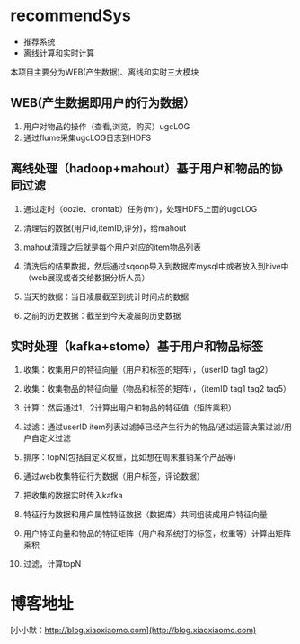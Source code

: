 # recommendSys
- 推荐系统
- 离线计算和实时计算

本项目主要分为WEB(产生数据)、离线和实时三大模块

## WEB(产生数据即用户的行为数据）
1. 用户对物品的操作（查看,浏览，购买）ugcLOG
2. 通过flume采集ugcLOG日志到HDFS


## 离线处理（hadoop+mahout）基于用户和物品的协同过滤
1. 通过定时（oozie、crontab）任务(mr)，处理HDFS上面的ugcLOG
2. 清理后的数据(用户id,itemID,评分)，给mahout
3. mahout清理之后就是每个用户对应的item物品列表
4. 清洗后的结果数据，然后通过sqoop导入到数据库mysql中或者放入到hive中（web展现或者交给数据分析人员）

1. 当天的数据：当日凌晨截至到统计时间点的数据
2. 之前的历史数据：截至到今天凌晨的历史数据


## 实时处理（kafka+stome）基于用户和物品标签
1. 收集：收集用户的特征向量（用户和标签的矩阵），（userID tag1 tag2）
2. 收集：收集物品的特征向量（物品和标签的矩阵），（itemID tag1 tag2 tag5）
3. 计算：然后通过1，2计算出用户和物品的特征值（矩阵乘积）
4. 过滤：通过userID item列表过滤掉已经产生行为的物品/通过运营决策过滤/用户自定义过滤
5. 排序：topN(包括自定义权重，比如想在周末推销某个产品等)

1. 通过web收集特征行为数据（用户标签，评论数据）
2. 把收集的数据实时传入kafka
3. 特征行为数据和用户属性特征数据（数据库）共同组装成用户特征向量
4. 用户特征向量和物品的特征矩阵（用户和系统打的标签，权重等）计算出矩阵乘积
5. 过滤，计算topN





# 博客地址
[小小默：http://blog.xiaoxiaomo.com](http://blog.xiaoxiaomo.com)
